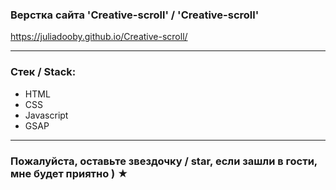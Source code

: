 
### Верстка сайта 'Creative-scroll' / 'Creative-scroll'

https://juliadooby.github.io/Creative-scroll/

---

### Стек / Stack: 

* HTML
* CSS
* Javascript 
* GSAP
---

### Пожалуйста, оставьте звездочку / star, если зашли в гости, мне будет приятно ) ★
